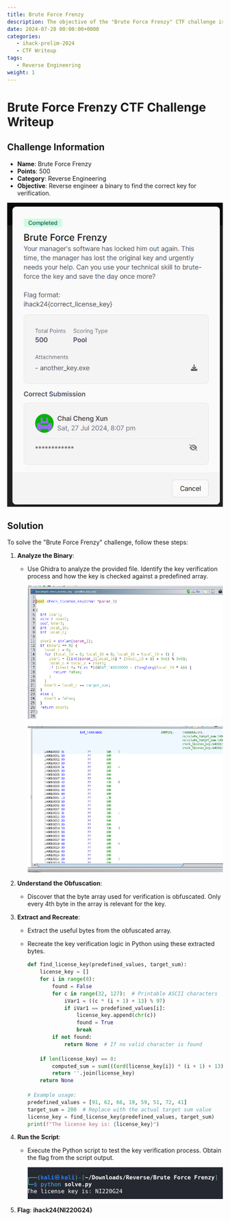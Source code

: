```yaml
---
title: Brute Force Frenzy
description: The objective of the "Brute Force Frenzy" CTF challenge is reverse engineer a binary to find the correct key for verification.
date: 2024-07-28 00:00:00+0000
categories:
   - ihack-prelim-2024
   - CTF Writeup
tags:
   - Reverse Engineering
weight: 1     
---
```

# Brute Force Frenzy CTF Challenge Writeup

## Challenge Information
- **Name**: Brute Force Frenzy
- **Points**: 500
- **Category**: Reverse Engineering
- **Objective**: Reverse engineer a binary to find the correct key for verification.

![Challenge](challenge.png)

## Solution
To solve the "Brute Force Frenzy" challenge, follow these steps:

1. **Analyze the Binary**:
   - Use Ghidra to analyze the provided file. Identify the key verification process and how the key is checked against a predefined array.


        ![Encryption](<ghidra encryption.png>) 


        ![Predefined Bytes](<predefined bytes.png>)

2. **Understand the Obfuscation**:
   - Discover that the byte array used for verification is obfuscated. Only every 4th byte in the array is relevant for the key.

3. **Extract and Recreate**:
   - Extract the useful bytes from the obfuscated array.
   - Recreate the key verification logic in Python using these extracted bytes.


        ```python
        def find_license_key(predefined_values, target_sum):
            license_key = []
            for i in range(8):
                found = False
                for c in range(32, 127):  # Printable ASCII characters
                    iVar1 = ((c * (i + 1) + 13) % 97)
                    if iVar1 == predefined_values[i]:
                        license_key.append(chr(c))
                        found = True
                        break
                if not found:
                    return None  # If no valid character is found

            if len(license_key) == 8:
                computed_sum = sum(((ord(license_key[i]) * (i + 1) + 13) % 97) for i in range(8))
                return ''.join(license_key)
            return None

        # Example usage:
        predefined_values = [91, 62, 66, 19, 59, 51, 72, 41]
        target_sum = 200  # Replace with the actual target sum value
        license_key = find_license_key(predefined_values, target_sum)
        print(f"The license key is: {license_key}")
        ```

4. **Run the Script**:
   - Execute the Python script to test the key verification process. Obtain the flag from the script output.



        ![Flag](flag.png)


5. **Flag**: **ihack24{NI220G24}**
